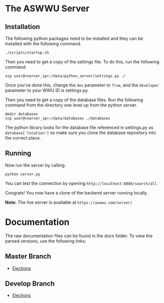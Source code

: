 # The ASWWU Server
## Installation
The following python packages need to be installed and they can be installed with the following command.
```
./scripts/startup.sh
```

Then you need to get a copy of the settings file. To do this, run the following command:
```
scp user@<server_ip>:/data/python_server/settings.py ./
```
Once you've done this, change the `dev` parameter to `True`, and the `developer` parameter to your WWU ID is 
settings.py.

Then you need to get a copy of the database files. Run the following command from the directory one level up from the 
python server.
```
mkdir databases
scp user@<server_ip>:/data/databases ./databases
```
The python library looks for the database file referenced in settings.py as `database['location']` so make sure you clone the database repository into 
the correct place.

## Running

Now run the server by calling.
```
python server.py
```
You can test the connection by opening `http://localhost:8888/search/all`.

Congrats! You now have a clone of the backend server running locally.

**Note:** The live server is available at `https://aswwu.com/server/`

# Documentation
The raw documentation files can be found in the docs folder. To view the parsed versions, use the following links:

## Master Branch
- [Elections](https://docs.aswwu.com?url=https://raw.githubusercontent.com/ASWWU-Web/python_server/master/docs/elections.yml)

## Develop Branch
- [Elections](https://docs.aswwu.com?url=https://raw.githubusercontent.com/ASWWU-Web/python_server/develop/docs/elections.yml)
